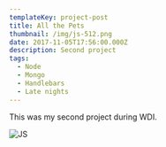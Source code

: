 ```yaml
---
templateKey: project-post
title: All the Pets
thumbnail: /img/js-512.png
date: 2017-11-05T17:56:00.000Z
description: Second project
tags:
  - Node
  - Mongo
  - Handlebars
  - Late nights
---
```

This was my second project during WDI.

![JS](/img/js-512.png)
